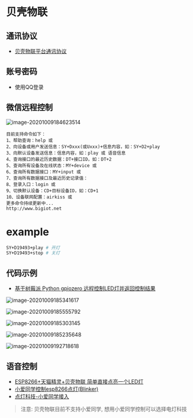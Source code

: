 # 贝壳物联

## 通讯协议
* [贝壳物联平台通讯协议](https://www.bigiot.net/help/1.html)

## 账号密码
* 使用QQ登录

## 微信远程控制

![image-20201009184623514](README.assets/image-20201009184623514.png)

```
目前支持命令如下：
1、帮助查询：help 或 
2、向设备或用户发送信息：SY+Dxxx(或Uxxx)+信息内容，如：SY+D2+play
3、向默认设备发送信息：信息内容，如：play 或 语音信息
4、查询接口的最近历史数据：DT+接口ID，如：DT+2
5、查询所有设备及在线状态：MY+device 或 
6、查询所有数据接口：MY+input 或 
7、查询所有数据接口及最近历史记录值：
8、登录入口：login 或 
9、切换默认设备：CD+目标设备ID，如：CD+1
10、设备联网配置：airkiss 或 
更多命令持续更新中...
http://www.bigiot.net
```

# example

```bash
SY+D19493+play # 开灯
SY+D19493+stop # 关灯
```

## 代码示例

* [基于树莓派 Python gpiozero 远程控制LED灯并返回控制结果](https://www.bigiot.net/help/26.html)

![image-20201009185341617](README.assets/image-20201009185341617.png)

![image-20201009185555792](README.assets/image-20201009185555792.png)

![image-20201009185303145](README.assets/image-20201009185303145.png)

![image-20201009185235648](README.assets/image-20201009185235648.png)

![image-20201009192718618](README.assets/image-20201009192718618.png)

## 语音控制

* [ESP8266+天猫精灵+贝壳物联 简单直接点亮一个LED灯](https://blog.csdn.net/u010053463/article/details/99652606)
* [小爱同学控制esp8266点灯(Blinker)](https://www.jianshu.com/p/fbcd49573113)
* [点灯科技-小爱同学接入](https://www.diandeng.tech/doc/xiaoai)

> 注意: 贝壳物联目前不支持小爱同学, 想用小爱同学控制可以选择电灯科技